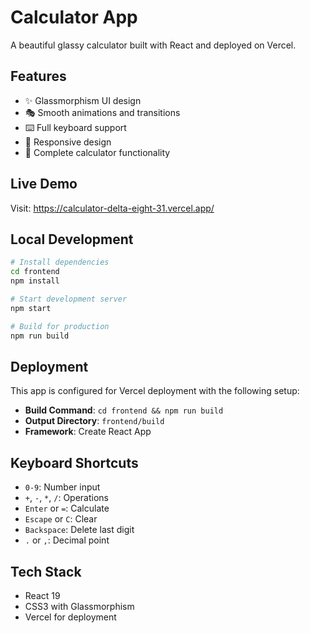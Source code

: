 # Calculator App

A beautiful glassy calculator built with React and deployed on Vercel.

## Features

- ✨ Glassmorphism UI design
- 🎭 Smooth animations and transitions
- ⌨️ Full keyboard support
- 📱 Responsive design
- 🧮 Complete calculator functionality

## Live Demo

Visit: https://calculator-delta-eight-31.vercel.app/

## Local Development

```bash
# Install dependencies
cd frontend
npm install

# Start development server
npm start

# Build for production
npm run build
```

## Deployment

This app is configured for Vercel deployment with the following setup:

- **Build Command**: `cd frontend && npm run build`
- **Output Directory**: `frontend/build`
- **Framework**: Create React App

## Keyboard Shortcuts

- `0-9`: Number input
- `+`, `-`, `*`, `/`: Operations
- `Enter` or `=`: Calculate
- `Escape` or `C`: Clear
- `Backspace`: Delete last digit
- `.` or `,`: Decimal point

## Tech Stack

- React 19
- CSS3 with Glassmorphism
- Vercel for deployment
